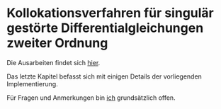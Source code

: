 # Kollokationsverfahren für singulär gestörte Differentialgleichungen zweiter Ordnung

Die Ausarbeiten findet sich
[hier](https://github.com/BjoernLudwigPTB/bezier-kollokation/blob/master/B%C3%A9zier-Kollokation%20Ausarbeitung.pdf).

Das letzte Kapitel befasst sich mit einigen Details der vorliegenden Implementierung.

Für Fragen und Anmerkungen bin [ich](https://github.com/BjoernLudwigPTB) grundsätzlich offen.